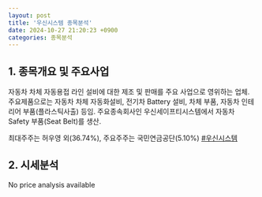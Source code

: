 ```yaml
---
layout: post
title: '우신시스템 종목분석'
date: 2024-10-27 21:20:23 +0900
categories: 종목분석
---
```


## 1. 종목개요 및 주요사업

자동차 차체 자동용접 라인 설비에 대한 제조 및 판매를 주요 사업으로 영위하는 업체. 주요제품으로는 자동차 차체 자동화설비, 전기차 Battery 설비, 차체 부품, 자동차 인테리어 부품(플라스틱사출) 등임. 주요종속회사인 우신세이프티시스템에서 자동차 Safety 부품(Seat Belt)를 생산.

최대주주는 허우영 외(36.74%), 주요주주는 국민연금공단(5.10%)
[#우신시스템](#)

## 2. 시세분석

No price analysis available
